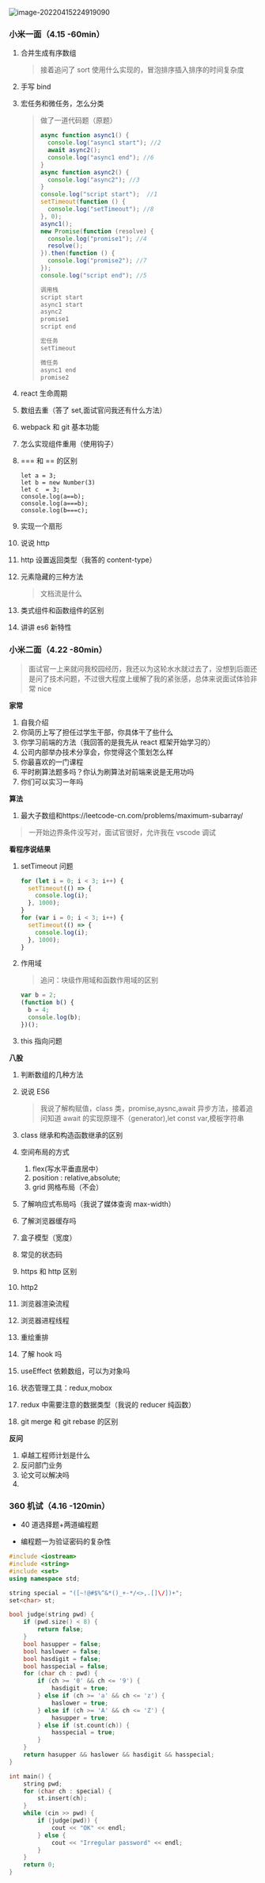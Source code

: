 ![image-20220415224919090](img/image-20220415224919090.png)

### 小米一面（4.15 -60min）

1. 合并生成有序数组

   > 接着追问了 sort 使用什么实现的，冒泡排序插入排序的时间复杂度

2. 手写 bind

3. 宏任务和微任务，怎么分类

   > 做了一道代码题（原题）
   >
   > ```js
   > async function async1() {
   >   console.log("async1 start"); //2
   >   await async2();
   >   console.log("async1 end"); //6
   > }
   > async function async2() {
   >   console.log("async2"); //3
   > }
   > console.log("script start");  //1
   > setTimeout(function () {
   >   console.log("setTimeout"); //8
   > }, 0);
   > async1();
   > new Promise(function (resolve) {
   >   console.log("promise1"); //4
   >   resolve();
   > }).then(function () {
   >   console.log("promise2"); //7
   > });
   > console.log("script end"); //5
   >
   > 调用栈
   > script start
   > async1 start
   > async2
   > promise1
   > script end
   >
   > 宏任务
   > setTimeout
   >
   > 微任务
   > async1 end
   > promise2
   > ```

4. react 生命周期

5. 数组去重（答了 set,面试官问我还有什么方法）

6. webpack 和 git 基本功能

7. 怎么实现组件重用（使用钩子）

8. === 和 == 的区别

   ```
   let a = 3;
   let b = new Number(3)
   let c  = 3;
   console.log(a==b);
   console.log(a===b);
   console.log(b===c);
   ```

9. 实现一个扇形

10. 说说 http

11. http 设置返回类型（我答的 content-type）

12. 元素隐藏的三种方法

    > 文档流是什么

13. 类式组件和函数组件的区别

14. 讲讲 es6 新特性

### 小米二面（4.22 -80min）

> 面试官一上来就问我校园经历，我还以为这轮水水就过去了，没想到后面还是问了技术问题，不过很大程度上缓解了我的紧张感，总体来说面试体验非常 nice

**家常**

1. 自我介绍
2. 你简历上写了担任过学生干部，你具体干了些什么
3. 你学习前端的方法（我回答的是我先从 react 框架开始学习的）
4. 公司内部举办技术分享会，你觉得这个策划怎么样
5. 你最喜欢的一门课程
6. 平时刷算法题多吗？你认为刷算法对前端来说是无用功吗
7. 你们可以实习一年吗

**算法**

1. 最大子数组和https://leetcode-cn.com/problems/maximum-subarray/

> 一开始边界条件没写对，面试官很好，允许我在 vscode 调试

**看程序说结果**

1. setTimeout 问题

   ```js
   for (let i = 0; i < 3; i++) {
     setTimeout(() => {
       console.log(i);
     }, 1000);
   }
   for (var i = 0; i < 3; i++) {
     setTimeout(() => {
       console.log(i);
     }, 1000);
   }
   ```

2. 作用域

   > 追问：块级作用域和函数作用域的区别

   ```js
   var b = 2;
   (function b() {
     b = 4;
     console.log(b);
   })();
   ```

3. this 指向问题

**八股**

1. 判断数组的几种方法

2. 说说 ES6

   > 我说了解构赋值，class 类，promise,aysnc,await 异步方法，接着追问知道 await 的实现原理不（generator),let const var,模板字符串

3. class 继承和构造函数继承的区别
4. 空间布局的方式
   1. flex(写水平垂直居中）
   2. position : relative,absolute;
   3. grid 网格布局（不会）
5. 了解响应式布局吗（我说了媒体查询 max-width）
6. 了解浏览器缓存吗
7. 盒子模型（宽度）
8. 常见的状态码
9. https 和 http 区别
10. http2
11. 浏览器渲染流程
12. 浏览器进程线程
13. 重绘重排
14. 了解 hook 吗
15. useEffect 依赖数组，可以为对象吗
16. 状态管理工具：redux,mobox
17. redux 中需要注意的数据类型（我说的 reducer 纯函数）
18. git merge 和 git rebase 的区别

**反问**

1. 卓越工程师计划是什么
2. 反问部门业务
3. 论文可以解决吗
4.

### 360 机试（4.16 -120min）

- 40 道选择题+两道编程题

- 编程题一为验证密码的复杂性

```c++
#include <iostream>
#include <string>
#include <set>
using namespace std;

string special = "([~!@#$%^&*()_+-*/<>,.[]\/])+";
set<char> st;

bool judge(string pwd) {
    if (pwd.size() < 8) {
        return false;
    }
    bool hasupper = false;
    bool haslower = false;
    bool hasdigit = false;
    bool hasspecial = false;
    for (char ch : pwd) {
        if (ch >= '0' && ch <= '9') {
            hasdigit = true;
        } else if (ch >= 'a' && ch <= 'z') {
            haslower = true;
        } else if (ch >= 'A' && ch <= 'Z') {
            hasupper = true;
        } else if (st.count(ch)) {
            hasspecial = true;
        }
    }
    return hasupper && haslower && hasdigit && hasspecial;
}

int main() {
    string pwd;
    for (char ch : special) {
        st.insert(ch);
    }
    while (cin >> pwd) {
        if (judge(pwd)) {
            cout << "OK" << endl;
        } else {
            cout << "Irregular password" << endl;
        }
    }
    return 0;
}
```
